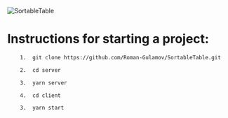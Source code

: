 ![SortableTable](https://res.cloudinary.com/romangulamov/image/upload/v1620859657/Screenshots/SortableTable_aizfes.png)

# Instructions for starting a project:

``` bash
    1.  git clone https://github.com/Roman-Gulamov/SortableTable.git
```

``` bash
    2.  cd server
```

``` bash
    3.  yarn server
```

``` bash
    4.  cd client
```

``` bash
    3.  yarn start
```